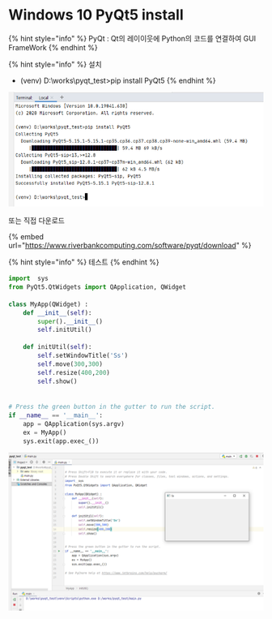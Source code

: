 # Windows 10 PyQt5 install

{% hint style="info" %}
PyQt : Qt의 레이이웃에 Python의 코드를 연결하여 GUI FrameWork
{% endhint %}

{% hint style="info" %}
설치

* \(venv\) D:\works\pyqt\_test&gt;pip install PyQt5 
{% endhint %}

![](../.gitbook/assets/image%20%28296%29.png)

또는 직접 다운로드

{% embed url="https://www.riverbankcomputing.com/software/pyqt/download" %}

{% hint style="info" %}
테스트 
{% endhint %}

```python
import  sys
from PyQt5.QtWidgets import QApplication, QWidget

class MyApp(QWidget) :
    def __init__(self):
        super().__init__()
        self.initUtil()

    def initUtil(self):
        self.setWindowTitle('Ss')
        self.move(300,300)
        self.resize(400,200)
        self.show()


# Press the green button in the gutter to run the script.
if __name__ == '__main__':
    app = QApplication(sys.argv)
    ex = MyApp()
    sys.exit(app.exec_())
```

![](../.gitbook/assets/image%20%28297%29.png)



